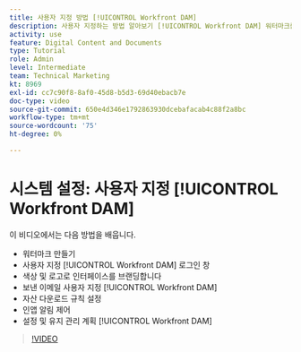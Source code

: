 ```yaml
---
title: 사용자 지정 방법 [!UICONTROL Workfront DAM]
description: 사용자 지정하는 방법 알아보기 [!UICONTROL Workfront DAM] 워터마크를 만들어 사용자 정의 [!UICONTROL DAM] 로그인 창, 인터페이스 브랜딩 등.
activity: use
feature: Digital Content and Documents
type: Tutorial
role: Admin
level: Intermediate
team: Technical Marketing
kt: 8969
exl-id: cc7c90f8-8af0-45d8-b5d3-69d40ebacb7e
doc-type: video
source-git-commit: 650e4d346e1792863930dcebafacab4c88f2a8bc
workflow-type: tm+mt
source-wordcount: '75'
ht-degree: 0%

---
```


# 시스템 설정: 사용자 지정 [!UICONTROL Workfront DAM]

이 비디오에서는 다음 방법을 배웁니다.

* 워터마크 만들기
* 사용자 지정 [!UICONTROL Workfront DAM] 로그인 창
* 색상 및 로고로 인터페이스를 브랜딩합니다
* 보낸 이메일 사용자 지정 [!UICONTROL Workfront DAM]
* 자산 다운로드 규칙 설정
* 인앱 알림 제어
* 설정 및 유지 관리 계획 [!UICONTROL Workfront DAM]

>[!VIDEO](https://video.tv.adobe.com/v/335232/?quality=12&learn=on)
